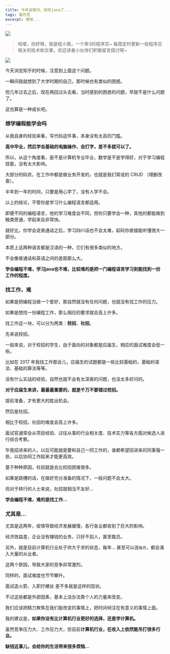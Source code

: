 ```yaml
---
title: 今年这情况，别学java了...
tags: 猿月亮
excerpt: 卷呀...
---
```

![](https://navtool.gitee.io/blog/assets/imgs/20230129/image-20230129211238321.png)

> 哈喽，你好呀，我是程小南，一个奔3的程序员~
> 每周定时更新一些程序员相关的技术和文章，欢迎读者小伙伴们积极留言探讨呀~

![](https://navtool.gitee.io/blog/assets/imgs/20230129/image-20230129211238321.png)

今天浏览知乎的时候，注意到上面这个问题。

一瞬间我就想到了大学时期的自己，那时候也有类似的困惑。

但几年过去之后，现在再回过头去看，当时感到的困惑的问题，早就不是什么问题了。

这也算是一种成长吧。

### 想学编程能学会吗

从我自身的经验来看，写代码这件事，本身没有太高的门槛。

**高中毕业，然后学会基础的电脑操作、会打字，差不多就可以了。**

所以，从这个角度看，是不是计算机专业毕业，数学是不是学得好，对于学习编程技能，没有太大影响。

大部分的码农，在工作中都是做业务开发的，也就是我们常说的 CRUD （增删改查）。

半年到一年的时间，只要是用心学了，没有人学不会。

以上的结论，不管你是学习什么编程语言都适用。

即便不同的编程语言，他的学习难度会不同，但你只要学会一种，其他的都能做到触类旁通，学起来会非常快。

就好比，你学会说普通话之后，学习四川话也不会太难，起码你直接能听懂很大一部分。

本质上这两种语言都是汉语的一种，它们有很多类似的地方。

不会像普通话和英语之间的差距那么大。

**学会编程不难，学习java也不难，比较难的是把一门编程语言学习到能找到一份工作的程度。**

### 找工作，难

如果是把编程当做一个爱好，那自然就没有任何问题，也就没有找工作的压力。

如果是想找一份编程工作，那么相应的要求就会高上许多。

找工作这一块，可以分为两类：**校招**、**社招**。

先来说校招。

一般来说，对于校招的学生，由于面向的对象都是应届生，相应的面试难度会低一些。

比如在 2017 年我找工作那会儿，应届生的试题都是一些比较基础的，基础的语法、基础的算法等等。

没有什么实战的经验，自然也就不会有太深奥的问题，也没太多好问的。

**对于应届生来讲，最最最重要的，就是千万不要错过校招。**

提前准备，才有更大的胜出机会。

然后是社招。

相比于校招，社招的难度会高上许多。

面试官通常会从项目经验、过往从事的行业相关度、技术实力等各方面对候选人进行综合考察。

毕竟招进来的人，以后可能就是要和自己一同工作的，谁都希望招进来的同事强一些，以后协同工作起来才能更高效。

基于种种原因，社招就是会比校招困难很多。

如果是跳槽的话，在做好充分准备的情况下，一般问题不会太大。

但对于转行的人士来说，社招就相当不友好...

**学会编程不难，难的是找工作...**

### 尤其是...

尤其是这两年，疫情导致经济发展缓慢，各行各业都收到了巨大的影响。

经济效益差，企业没有赚钱的业务，只好不招人，甚至裁员。

另外，就是目前计算机行业处于供大于求的状态，每年... 甚至可以说`每月`，都会涌入大量的从业者。

这两个原因，导致大家的竞争异常激烈。

同样的，面试难度也节节攀升。

面试造火箭、入职拧螺丝 差不多就是这样的现状。

不过这些都是外部因素，基本上没办法靠个人的力量来改变。

我们应该把精力聚焦在我们能改变的事情上，把时间倾注在有意义的事情上面。

我的建议是，**如果你没有比计算机行业更好的选择，还是学计算机。**

虽然竞争压力大、工作压力大，但目前**计算机行业，在收入上依然能吊打很多行业。**

**缺钱这事儿，会给你的生活带来很多烦恼...**













